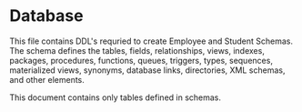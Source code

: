 # Database


This file contains DDL's requried to create Employee and Student Schemas.
The schema defines the tables, fields, relationships, views, indexes, packages,
procedures, functions, queues, triggers, types, sequences, materialized views, synonyms, 
database links, directories, XML schemas, and other elements.

This document contains only tables defined in schemas.